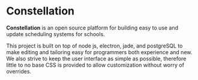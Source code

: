 # Constellation

**Constellation** is an open source platform for building easy to use and update scheduling systems for schools.  

This project is built on top of node js, electron, jade, and postgreSQL to make editing and tailoring easy for programmers both experience and new. We also strive to keep the user interface as simple as possible, therefore little to no base CSS is provided to allow customization without worry of overrides.